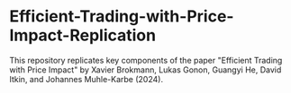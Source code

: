# Efficient-Trading-with-Price-Impact-Replication
This repository replicates key components of the paper "Efficient Trading with Price Impact" by Xavier Brokmann, Lukas Gonon, Guangyi He, David Itkin, and Johannes Muhle-Karbe (2024).
